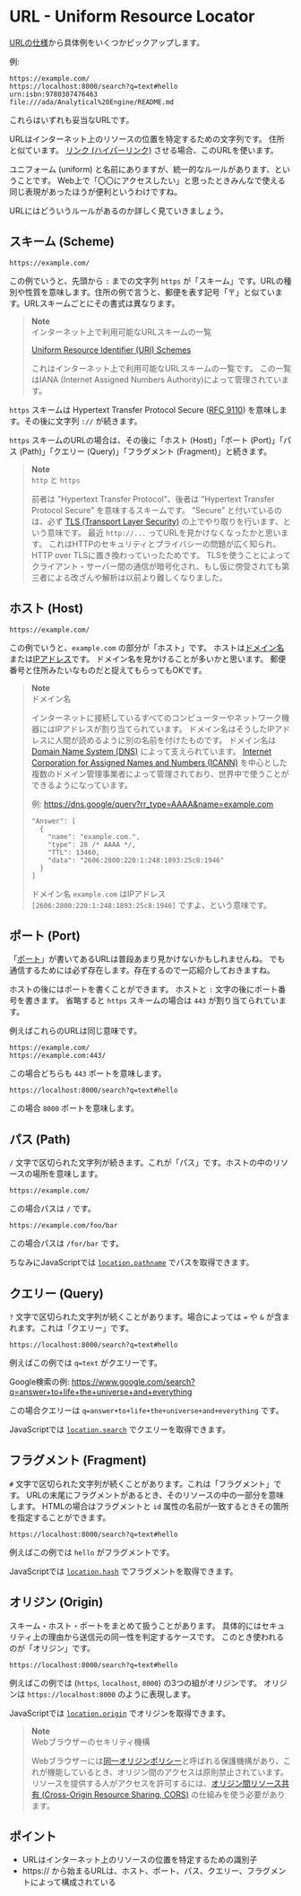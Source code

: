 # URL - Uniform Resource Locator

[URLの仕様](https://url.spec.whatwg.org/#example-url-components)から具体例をいくつかピックアップします。

例:

```
https://example.com/
https://localhost:8000/search?q=text#hello
urn:isbn:9780307476463
file:///ada/Analytical%20Engine/README.md
```

これらはいずれも妥当なURLです。

URLはインターネット上のリソースの位置を特定するための文字列です。
住所と似ています。
[リンク (ハイパーリンク)](https://developer.mozilla.org/ja/docs/Learn/Common_questions/Web_mechanics/What_are_hyperlinks) させる場合、このURLを使います。

ユニフォーム (uniform) と名前にありますが、統一的なルールがあります、ということです。
Web上で「〇〇にアクセスしたい」と思ったときみんなで使える同じ表現があったほうが便利というわけですね。

URLにはどういうルールがあるのか詳しく見ていきましょう。

## スキーム (Scheme)

`https://example.com/`

この例でいうと、先頭から `:` までの文字列 `https` が「スキーム」です。URLの種別や性質を意味します。住所の例で言うと、郵便を表す記号「〒」と似ています。URLスキームごとにその書式は異なります。

> **Note**\
> インターネット上で利用可能なURLスキームの一覧
>
> [Uniform Resource Identifier (URI) Schemes](https://www.iana.org/assignments/uri-schemes/uri-schemes.xhtml)
>
> これはインターネット上で利用可能なURLスキームの一覧です。
> この一覧はIANA (Internet Assigned Numbers Authority)によって管理されています。

`https` スキームは Hypertext Transfer Protocol Secure ([RFC 9110](https://www.rfc-editor.org/rfc/rfc9110.html#name-https-uri-scheme)) を意味します。その後に文字列 `://` が続きます。

`https` スキームのURLの場合は、その後に「ホスト (Host)」「ポート (Port)」「パス (Path)」「クエリー (Query)」「フラグメント (Fragment)」と続きます。

> **Note**\
> `http` と `https`
>
> 前者は "Hypertext Transfer Protocol"、後者は "Hypertext Transfer Protocol Secure" を意味するスキームです。
> "Secure" と付いているのは、必ず [TLS (Transport Layer Security)](https://datatracker.ietf.org/doc/html/rfc8446) の上でやり取りを行います、という意味です。
> 最近 `http://...` ってURLを見かけなくなったかと思います。
> これはHTTPのセキュリティとプライバシーの問題が広く知られ、HTTP over TLSに置き換わっていったためです。
> TLSを使うことによってクライアント・サーバー間の通信が暗号化され、もし仮に傍受されても第三者による改ざんや解析は以前より難しくなりました。

## ホスト (Host)

`https://example.com/`

この例でいうと、`example.com` の部分が「ホスト」です。
ホストは[ドメイン名](https://developer.mozilla.org/ja/docs/Learn/Common_questions/Web_mechanics/What_is_a_domain_name)または[IPアドレス](https://ja.wikipedia.org/wiki/IP%E3%82%A2%E3%83%89%E3%83%AC%E3%82%B9)です。
ドメイン名を見かけることが多いかと思います。
郵便番号と住所みたいなものだと捉えてもらってもOKです。

> **Note**\
> ドメイン名
>
> インターネットに接続しているすべてのコンピューターやネットワーク機器にはIPアドレスが割り当てられています。
> ドメイン名はそうしたIPアドレスに人間が読めるように別の名前を付けたものです。
> ドメイン名は [Domain Name System (DNS)](https://ja.wikipedia.org/wiki/Domain_Name_System) によって支えられています。
> [Internet Corporation for Assigned Names and Numbers (ICANN)](https://www.icann.org/) を中心とした複数のドメイン管理事業者によって管理されており、世界中で使うことができるようになっています。
>
> 例:
> https://dns.google/query?rr_type=AAAA&name=example.com
>
> ```
> "Answer": [
>   {
>     "name": "example.com.",
>     "type": 28 /* AAAA */,
>     "TTL": 13460,
>     "data": "2606:2800:220:1:248:1893:25c8:1946"
>   }
> ]
> ```
>
> ドメイン名 `example.com` はIPアドレス `[2606:2800:220:1:248:1893:25c8:1946]` ですよ、という意味です。

## ポート (Port)

「[ポート](https://ja.wikipedia.org/wiki/%E3%83%9D%E3%83%BC%E3%83%88_%28%E3%82%B3%E3%83%B3%E3%83%94%E3%83%A5%E3%83%BC%E3%82%BF%E3%83%8D%E3%83%83%E3%83%88%E3%83%AF%E3%83%BC%E3%82%AF%29)」が書いてあるURLは普段あまり見かけないかもしれませんね。
でも通信するためには必ず存在します。存在するので一応紹介しておきますね。

ホストの後にはポートを書くことができます。
ホストと `:` 文字の後にポート番号を書きます。
省略すると `https` スキームの場合は `443` が割り当てられています。

例えばこれらのURLは同じ意味です。

```
https://example.com/
https://example.com:443/
```

この場合どちらも `443` ポートを意味します。

```
https://localhost:8000/search?q=text#hello
```

この場合 `8000` ポートを意味します。

## パス (Path)

`/` 文字で区切られた文字列が続きます。これが「パス」です。ホストの中のリソースの場所を意味します。

```
https://example.com/
```

この場合パスは `/` です。

```
https://example.com/foo/bar
```

この場合パスは `/for/bar` です。

ちなみにJavaScriptでは [`location.pathname`](https://developer.mozilla.org/ja/docs/Web/API/Location/pathname) でパスを取得できます。

## クエリー (Query)

`?` 文字で区切られた文字列が続くことがあります。場合によっては `=` や `&` が含まれます。これは「クエリー」です。

```
https://localhost:8000/search?q=text#hello
```

例えばこの例では `q=text` がクエリーです。

Google検索の例: https://www.google.com/search?q=answer+to+life+the+universe+and+everything

この場合クエリーは `q=answer+to+life+the+universe+and+everything` です。

JavaScriptでは [`location.search`](https://developer.mozilla.org/ja/docs/Web/API/Location/search) でクエリーを取得できます。

## フラグメント (Fragment)

`#` 文字で区切られた文字列が続くことがあります。これは「フラグメント」です。
URLの末尾にフラグメントがあるとき、そのリソースの中の一部分を意味します。
HTMLの場合はフラグメントと `id` 属性の名前が一致するときその箇所を指定することができます。

```
https://localhost:8000/search?q=text#hello
```

例えばこの例では `hello` がフラグメントです。

JavaScriptでは [`location.hash`](https://developer.mozilla.org/ja/docs/Web/API/Location/hash) でフラグメントを取得できます。

## オリジン (Origin)

スキーム・ホスト・ポートをまとめて扱うことがあります。
具体的にはセキュリティ上の理由から送信元の同一性を判定するケースです。
このとき使われるのが「オリジン」です。

```
https://localhost:8000/search?q=text#hello
```

例えばこの例では (`https`, `localhost`, `8000`) の3つの組がオリジンです。
オリジンは `https://localhost:8000` のように表現します。

JavaScriptでは [`location.origin`](https://developer.mozilla.org/ja/docs/Web/API/Location/origin) でオリジンを取得できます。

> **Note**\
> Webブラウザーのセキリティ機構
>
> Webブラウザーには[同一オリジンポリシー](https://developer.mozilla.org/ja/docs/Web/Security/Same-origin_policy)と呼ばれる保護機構があり、これが機能しているとき、オリジン間のアクセスは原則禁止されています。リソースを提供する人がアクセスを許可するには、[オリジン間リソース共有 (Cross-Origin Resource Sharing, CORS)](https://developer.mozilla.org/ja/docs/Web/HTTP/CORS) の仕組みを使う必要があります。

## ポイント

- URLはインターネット上のリソースの位置を特定するための識別子
- https:// から始まるURLは、ホスト、ポート、パス、クエリー、フラグメントによって構成されている
